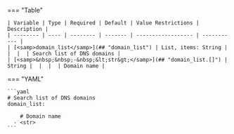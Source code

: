 <!--
  ~ Copyright (c) 2023-2024 Arista Networks, Inc.
  ~ Use of this source code is governed by the Apache License 2.0
  ~ that can be found in the LICENSE file.
  -->
=== "Table"

    | Variable | Type | Required | Default | Value Restrictions | Description |
    | -------- | ---- | -------- | ------- | ------------------ | ----------- |
    | [<samp>domain_list</samp>](## "domain_list") | List, items: String |  |  |  | Search list of DNS domains |
    | [<samp>&nbsp;&nbsp;-&nbsp;&lt;str&gt;</samp>](## "domain_list.[]") | String |  |  |  | Domain name |

=== "YAML"

    ```yaml
    # Search list of DNS domains
    domain_list:

        # Domain name
      - <str>
    ```
